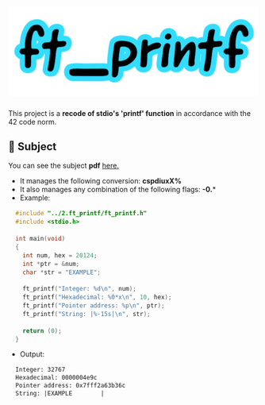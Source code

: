 # ![ft_printf_logo](3.test/img/printf_logo.png)
This project is a **recode of stdio's 'printf' function** in accordance with the 42 code norm.

## :dart: Subject
You can see the subject **pdf** [here.](https://cdn.intra.42.fr/pdf/pdf/10819/en.subject.pdf)
  * It manages the following conversion: **cspdiuxX%**
  * It also manages any combination of the following flags: **-0.***
  * Example:
  ```c
    #include "../2.ft_printf/ft_printf.h"
    #include <stdio.h>

    int main(void)
    {
      int num, hex = 20124;
      int *ptr = &num;
      char *str = "EXAMPLE";

      ft_printf("Integer: %d\n", num);
      ft_printf("Hexadecimal: %0*x\n", 10, hex);
      ft_printf("Pointer address: %p\n", ptr);
      ft_printf("String: |%-15s|\n", str);

      return (0);
    }
  ```
  * Output:
  ```
    Integer: 32767
    Hexadecimal: 0000004e9c
    Pointer address: 0x7fff2a63b36c
    String: |EXAMPLE        |
